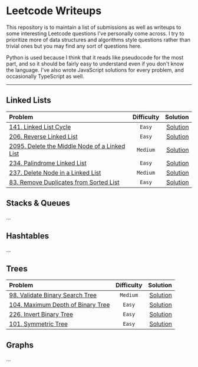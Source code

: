 # Leetcode Writeups

This repository is to maintain a list of submissions as well as writeups to some interesting Leetcode questions I've personally come across. I try to prioritize more of data structures and algorithms style questions rather than trivial ones but you may find any sort of questions here.

Python is used because I think that it reads like pseudocode for the most part, and so it should be fairly easy to understand even if you don't know the language. I've also wrote JavaScript solutions for every problem, and occasionally TypeScript as well.

---

## Linked Lists

| Problem  | Difficulty | Solution |
| :-------- | :-------: | -------: | 
| [141. Linked List Cycle](https://leetcode.com/problems/linked-list-cycle/) | `Easy` | [Solution](/141.%20Linked%20List%20Cycle) |
| [206. Reverse Linked List](https://leetcode.com/problems/reverse-linked-list/) | `Easy` | [Solution](/206.%20Reverse%20Linked%20List) |
| [2095. Delete the Middle Node of a Linked List](https://leetcode.com/problems/delete-the-middle-node-of-a-linked-list/) | `Medium` | [Solution](/2095.%20Delete%20the%20Middle%20Node%20of%20a%20Linked%20List) |
| [234. Palindrome Linked List](https://leetcode.com/problems/palindrome-linked-list/) | `Easy` | [Solution](/234.%20Palindrome%20Linked%20List) |
| [237. Delete Node in a Linked List](https://leetcode.com/problems/delete-node-in-a-linked-list/) | `Medium` | [Solution](/237.%20Delete%20Node%20in%20a%20Linked%20List) |
| [83. Remove Duplicates from Sorted List](https://leetcode.com/problems/remove-duplicates-from-sorted-list/) | `Easy` | [Solution](/83.%20Remove%20Duplicates%20from%20Sorted%20List) |


## Stacks & Queues

...

## Hashtables

...

## Trees

| Problem  | Difficulty | Solution |
| :-------- | :-------: | -------: | 
| [98. Validate Binary Search Tree](https://leetcode.com/problems/validate-binary-search-tree/) | `Medium` | [Solution](/98.%20Validate%20Binary%20Search%20Tree/) |
| [104. Maximum Depth of Binary Tree](https://leetcode.com/problems/maximum-depth-of-binary-tree/) | `Easy` | [Solution](/104.%20Maximum%20Depth%20of%20Binary%20Tree/) |
| [226. Invert Binary Tree](https://leetcode.com/problems/invert-binary-tree/) | `Easy` | [Solution](/226.%20Invert%20Binary%20Tree/) |
| [101. Symmetric Tree](https://leetcode.com/problems/symmetric-tree//) | `Easy` | [Solution](101.%20Symmetric%20Tree/) |

## Graphs

...